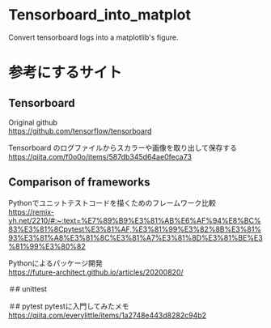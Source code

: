 # Tensorboard_into_matplot
Convert tensorboard logs into a matplotlib's figure.

# 参考にするサイト

## Tensorboard
Original github  
https://github.com/tensorflow/tensorboard

Tensorboard のログファイルからスカラーや画像を取り出して保存する  
https://qiita.com/f0o0o/items/587db345d64ae0feca73


## Comparison of frameworks
Pythonでユニットテストコードを描くためのフレームワーク比較  
https://remix-yh.net/2210/#:~:text=%E7%89%B9%E3%81%AB%E6%AF%94%E8%BC%83%E3%81%8Cpytest%E3%81%AF,%E3%81%99%E3%82%8B%E3%81%93%E3%81%A8%E3%81%8C%E3%81%A7%E3%81%8D%E3%81%BE%E3%81%99%E3%80%82

Pythonによるパッケージ開発  
https://future-architect.github.io/articles/20200820/

＃# unittest

＃# pytest
pytestに入門してみたメモ  
https://qiita.com/everylittle/items/1a2748e443d8282c94b2
